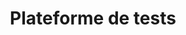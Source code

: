 ---
title: Plateforme de tests
sorte: Etude
description: "Recueil de données provenant de tests automatisées : temps de chargement, règles de sécurité, présence de pages spécifiques..."
goals:
  - Suivre les Indicateurs
  - Aide à la prise de décisions
persons: 2
days: 3
skills:
  - Développement
profil:
  "Coordination": 10
  "Expert technique": 30
  "Expert inclusion": 0
  "Assistant technique": 60
  "Assistant inclusion": 0
  "Facilitateur": 0
pack: 2
---